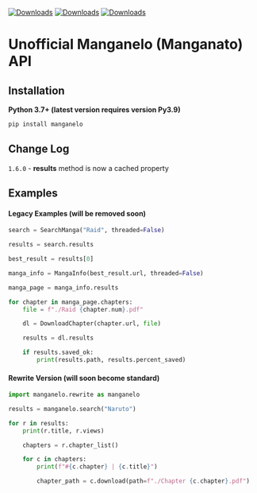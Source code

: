 [![Downloads](https://pepy.tech/badge/manganelo)](https://pepy.tech/project/manganelo) [![Downloads](https://pepy.tech/badge/manganelo/month)](https://pepy.tech/project/manganelo/month) [![Downloads](https://pepy.tech/badge/manganelo/week)](https://pepy.tech/project/manganelo/week)

# Unofficial Manganelo (Manganato) API

Installation
-
**Python 3.7+ (latest version requires version Py3.9)**
```cmd
pip install manganelo
```

Change Log
-
`1.6.0` - **results** method is now a cached property

Examples
-

#### Legacy Examples (will be removed soon)
```python
search = SearchManga("Raid", threaded=False)

results = search.results

best_result = results[0]

manga_info = MangaInfo(best_result.url, threaded=False)

manga_page = manga_info.results

for chapter in manga_page.chapters:
	file = f"./Raid {chapter.num}.pdf"

	dl = DownloadChapter(chapter.url, file)

	results = dl.results

	if results.saved_ok:
		print(results.path, results.percent_saved)
```

#### Rewrite Version (will soon become standard)
```python
import manganelo.rewrite as manganelo

results = manganelo.search("Naruto")

for r in results:
    print(r.title, r.views)

    chapters = r.chapter_list()

    for c in chapters:
        print(f"#{c.chapter} | {c.title}")

        chapter_path = c.download(path=f"./Chapter {c.chapter}.pdf")

```

